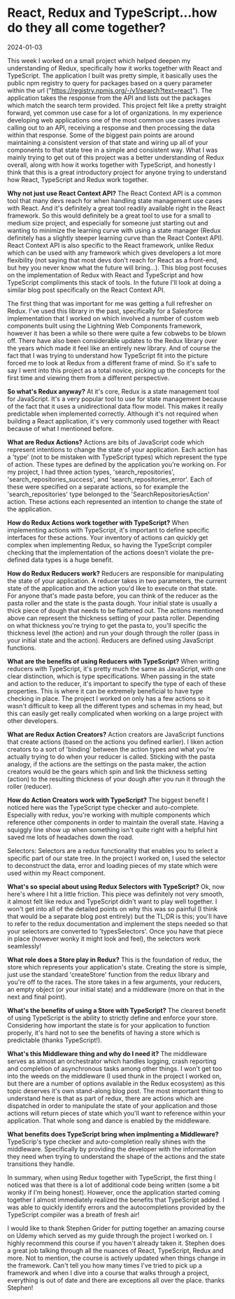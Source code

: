 # React, Redux and TypeScript...how do they all come together?

2024-01-03

This week I worked on a small project which helped deepen my understanding of Redux, specifically how it works together with React and TypeScript. The application I built was pretty simple, it basically uses the public npm registry to query for packages based on a query parameter within the url ("https://registry.npmjs.org/-/v1/search?text=react"). The application takes the response from the API and lists out the packages which match the search term provided. This project felt like a pretty straight forward, yet common use case for a lot of organizations. In my experience developing web applications one of the most common use cases involves calling out to an API, receiving a response and then processing the data within that response. Some of the biggest pain points are around maintaining a consistent version of that state and wiring up all of your components to that state tree in a simple and consistent way. What I was mainly trying to get out of this project was a better understanding of Redux overall, along with how it works together with TypeScript, and honestly I think that this is a great introductory project for anyone trying to understand how React, TypeScript and Redux work together.

**Why not just use React Context API?** The React Context API is a common tool that many devs reach for when handling state management use cases with React. And it's definitely a great tool readily available right in the React framework. So this would definitely be a great tool to use for a small to medium size project, and especially for someone just starting out and wanting to minimize the learning curve with using a state manager (Redux definitely has a slightly steeper learning curve than the React Context API). React Context API is also specific to the React framework, unlike Redux which can be used with any framework which gives developers a lot more flexibility (not saying that most devs don't reach for React as a front-end, but hey you never know what the future will bring...). This blog post focuses on the implementation of Redux with React and TypeScript and how TypeScript compliments this stack of tools. In the future I'll look at doing a similar blog post specifically on the React Context API.

The first thing that was important for me was getting a full refresher on Redux. I've used this library in the past, specifically for a Salesforce implementation that I worked on which involved a number of custom web components built using the Lightning Web Components framework, however it has been a while so there were quite a few cobwebs to be blown off. There have also been considerable updates to the Redux library over the years which made it feel like an entirely new library. And of course the fact that I was trying to understand how TypeScript fit into the picture forced me to look at Redux from a different frame of mind. So it's safe to say I went into this project as a total novice, picking up the concepts for the first time and viewing them from a different perspective.

**So what's Redux anyway?** At it's core, Redux is a state management tool for JavaScript. It's a very popular tool to use for state management because of the fact that it uses a unidirectional data flow model. This makes it really predictable when implemented correctly. Although it's not required when building a React application, it's very commonly used together with React because of what I mentioned before.

**What are Redux Actions?** Actions are bits of JavaScript code which represent intentions to change the state of your application. Each action has a 'type' (not to be mistaken with TypeScript types) which represent the type of action. These types are defined by the application you're working on. For my project, I had three action types, 'search_repositories', 'search_repositories_success', and 'search_repositories_error'. Each of these were specified on a separate actions, so for example the 'search_repositories' type belonged to the 'SearchRepositoriesAction' action. These actions each represented an intention to change the state of the application.

**How do Redux Actions work together with TypeScript?** When implementing actions with TypeScript, it's important to define specific interfaces for these actions. Your inventory of actions can quickly get complex when implementing Redux, so having the TypeScript compiler checking that the implementation of the actions doesn't violate the pre-defined data types is a huge benefit.

**How do Redux Reducers work?** Reducers are responsible for manipulating the state of your application. A reducer takes in two parameters, the current state of the application and the action you'd like to execute on that state. For anyone that's made pasta before, you can think of the reducer as the pasta roller and the state is the pasta dough. Your initial state is usually a thick piece of dough that needs to be flattened out. The actions mentioned above can represent the thickness setting of your pasta roller. Depending on what thickness you're trying to get the pasta to, you'll specific the thickness level (the action) and run your dough through the roller (pass in your initial state and the action). Reducers are defined using JavaScript functions.

**What are the benefits of using Reducers with TypeScript?** When writing reducers with TypeScript, it's pretty much the same as JavaScript, with one clear distinction, which is type specifications. When passing in the state and action to the reducer, it's important to specify the type of each of these properties. This is where it can be extremely beneficial to have type checking in place. The project I worked on only has a few actions so it wasn't difficult to keep all the different types and schemas in my head, but this can easily get really complicated when working on a large project with other developers.

**What are Redux Action Creators?** Action creators are JavaScript functions that create actions (based on the actions you defined earlier). I liken action creators to a sort of 'binding' between the action types and what you're actually trying to do when your reducer is called. Sticking with the pasta analogy, if the actions are the settings on the pasta maker, the action creators would be the gears which spin and link the thickness setting (action) to the resulting thickness of your dough after you run it through the roller (reducer).

**How do Action Creators work with TypeScript?** The biggest benefit I noticed here was the TypeScript type checker and auto-complete. Especially with redux, you're working with multiple components which reference other components in order to maintain the overall state. Having a squiggly line show up when something isn't quite right with a helpful hint saved me lots of headaches down the road.

Selectors: Selectors are a redux functionality that enables you to select a specific part of our state tree. In the project I worked on, I used the selector to deconstruct the data, error and loading pieces of my state which were used within my React component.

**What's so special about using Redux Selectors with TypeScript?** Ok, now here's where I hit a little friction. This piece was definitely not very smooth, it almost felt like redux and TypeScript didn't want to play well together. I won't get into all of the detailed points on why this was so painful (I think that would be a separate blog post entirely) but the TL;DR is this; you'll have to refer to the redux documentation and implement the steps needed so that your selectors are converted to 'typesSelectors'. Once you have that piece in place (however wonky it might look and feel), the selectors work seamlessly!

**What role does a Store play in Redux?** This is the foundation of redux, the store which represents your application's state. Creating the store is simple, just use the standard 'createStore' function from the redux library and you're off to the races. The store takes in a few arguments, your reducers, an empty object (or your initial state) and a middleware (more on that in the next and final point).

**What's the benefits of using a Store with TypeScript?** The clearest benefit of using TypeScript is the ability to strictly define and enforce your store. Considering how important the state is for your application to function properly, it's hard not to see the benefits of having a store which is predictable (thanks TypeScript!).

**What's this Middleware thing and why do I need it?** The middleware serves as almost an orchestrator which handles logging, crash reporting and completion of asynchronous tasks among other things. I won't get too into the weeds on the middleware (I used thunk in the project I worked on, but there are a number of options available in the Redux ecosystem) as this topic deserves it's own stand-along blog post. The most important thing to understand here is that as part of redux, there are actions which are dispatched in order to manipulate the state of your application and those actions will return pieces of state which you'll want to reference within your application. That whole song and dance is enabled by the middleware.

**What benefits does TypeScript bring when implmenting a Middleware?** TypeScrip's type checker and auto-completion really shines with the middleware. Specifically by providing the developer with the information they need when trying to understand the shape of the actions and the state transitions they handle.

In summary, when using Redux together with TypeScript, the first thing I noticed was that there is a lot of additional code being written (some a bit wonky if I'm being honest). However, once the application started coming together I almost immediately realized the benefits that TypeScript added. I was able to quickly identify errors and the autocompletions provided by the TypeScript compiler was a breath of fresh air!

I would like to thank Stephen Grider for putting together an amazing course on Udemy which served as my guide through the project I worked on. I highly recommend this course if you haven't already taken it. Stephen does a great job talking through all the nuances of React, TypeScript, Redux and more. Not to mention, the course is actively updated when things change in the framework. Can't tell you how many times I've tried to pick up a framework and when I dive into a course that walks through a project, everything is out of date and there are exceptions all over the place. thanks Stephen!
